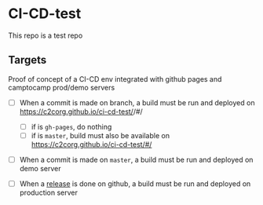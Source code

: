 # CI-CD-test
This repo is a test repo

## Targets

Proof of concept of a CI-CD env integrated with github pages and camptocamp prod/demo servers

* [ ] When a commit is made on <branch-name> branch, a build must be run and deployed on https://c2corg.github.io/ci-cd-test/<branch-name>/#/
  * [ ] if <branch-name> is `gh-pages`, do nothing
  * [ ] if <branch-name> is `master`, build must also be available on https://c2corg.github.io/ci-cd-test/#/
* [ ] When a commit is made on `master`, a build must be run and deployed on demo server
* [ ] When a [release](https://github.com/c2corg/CI-CD-test/releases) is done on github, a build must be run and deployed on production server 



